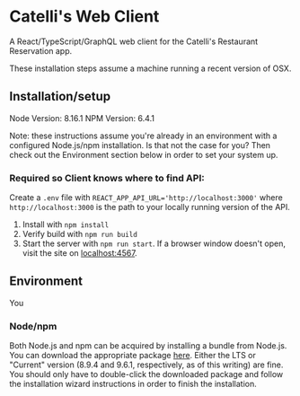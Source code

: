 # Catelli's Web Client

A React/TypeScript/GraphQL web client for the Catelli's Restaurant Reservation app.

These installation steps assume a machine running a recent version of OSX.

## Installation/setup

Node Version: 8.16.1
NPM Version: 6.4.1

Note: these instructions assume you're already in an environment with a configured Node.js/npm installation. Is that not the case for you? Then check out the Environment section below in order to set your system up.

### Required so Client knows where to find API:
Create a `.env` file with `REACT_APP_API_URL='http://localhost:3000'` where `http://localhost:3000` is the path to your locally running version of the API.

1. Install with `npm install`
2. Verify build with `npm run build`
3. Start the server with `npm run start`. If a browser window doesn't open, visit the site on [localhost:4567](http://localhost:4567/).

## Environment

You

### Node/npm

Both Node.js and npm can be acquired by installing a bundle from Node.js. You can download the appropriate package [here](https://nodejs.org/en/). Either the LTS or "Current" version (8.9.4 and 9.6.1, respectively, as of this writing) are fine. You should only have to double-click the downloaded package and follow the installation wizard instructions in order to finish the installation.
